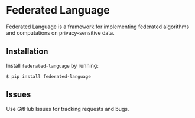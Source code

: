 # Federated Language

Federated Language is a framework for implementing federated algorithms and
computations on privacy-sensitive data.

## Installation

Install `federated-language` by running:

```shell
$ pip install federated-language
```

## Issues

Use GitHub Issues for tracking requests and bugs.
